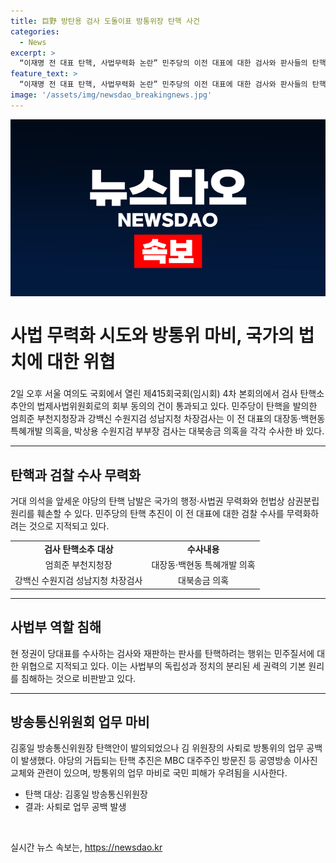 ```yaml
---
title: 巨野 방탄용 검사 도돌이표 방통위장 탄핵 사건
categories:
  - News
excerpt: >
  “이재명 전 대표 탄핵, 사법무력화 논란” 민주당의 이전 대표에 대한 검사와 판사들의 탄핵 추진이 사법무력화 논란을 불러일으키고 있다. 또한, 방송통신위원회 인사의 변화를 막기 위한 야당의 전략적인 행동으로 인해 공익사업과 법안 처리가 지연될 우려도 제기되고 있다. 도돌이표 같은 상황 속에서 국민들은 언제까지 이를 지켜봐야 하는지에 대한 우려가 커지고 있다.
feature_text: >
  “이재명 전 대표 탄핵, 사법무력화 논란” 민주당의 이전 대표에 대한 검사와 판사들의 탄핵 추진이 사법무력화 논란을 불러일으키고 있다. 또한, 방송통신위원회 인사의 변화를 막기 위한 야당의 전략적인 행동으로 인해 공익사업과 법안 처리가 지연될 우려도 제기되고 있다. 도돌이표 같은 상황 속에서 국민들은 언제까지 이를 지켜봐야 하는지에 대한 우려가 커지고 있다.
image: '/assets/img/newsdao_breakingnews.jpg'
---
```


<p><img src="/assets/img/newsdao_breakingnews.jpg" alt="ontimetimes 속보" /></p>

<h1 data-ke-size="size28" style="line-height: 1.5;">사법 무력화 시도와 방통위 마비, 국가의 법치에 대한 위협</h1>

<p data-ke-size="size16">2일 오후 서울 여의도 국회에서 열린 제415회국회(임시회) 4차 본회의에서 검사 탄핵소추안의 법제사법위원회로의 회부 동의의 건이 통과되고 있다. 민주당이 탄핵을 발의한 엄희준 부천지청장과 강백신 수원지검 성남지청 차장검사는 이 전 대표의 대장동·백현동 특혜개발 의혹을, 박상용 수원지검 부부장 검사는 대북송금 의혹을 각각 수사한 바 있다.</p>

<hr>

<h2 data-ke-size="size26">탄핵과 검찰 수사 무력화</h2>

<p data-ke-size="size16">거대 의석을 앞세운 야당의 탄핵 남발은 국가의 행정·사법권 무력화와 헌법상 삼권분립 원리를 훼손할 수 있다. 민주당의 탄핵 추진이 이 전 대표에 대한 검찰 수사를 무력화하려는 것으로 지적되고 있다.</p>

<table>
    <tbody>
        <tr>
            <td style="text-align: center; height: 17px;"><b>검사 탄핵소추 대상</b></td>
            <td style="text-align: center; height: 17px;"><b>수사내용</b></td>
        </tr>
        <tr>
            <td style="text-align: center; height: 17px;">엄희준 부천지청장</td>
            <td style="text-align: center; height: 17px;">대장동·백현동 특혜개발 의혹</td>
        </tr>
        <tr>
            <td style="text-align: center; height: 17px;">강백신 수원지검 성남지청 차장검사</td>
            <td style="text-align: center; height: 17px;">대북송금 의혹</td>
        </tr>
    </tbody>
</table>

<hr>

<h2 data-ke-size="size26">사법부 역할 침해</h2>

<p data-ke-size="size16">현 정권이 당대표를 수사하는 검사와 재판하는 판사를 탄핵하려는 행위는 민주질서에 대한 위협으로 지적되고 있다. 이는 사법부의 독립성과 정치의 분리된 세 권력의 기본 원리를 침해하는 것으로 비판받고 있다.</p>

<hr>

<h2 data-ke-size="size26">방송통신위원회 업무 마비</h2>

<p data-ke-size="size16">김홍일 방송통신위원장 탄핵안이 발의되었으나 김 위원장의 사퇴로 방통위의 업무 공백이 발생했다. 야당의 거듭되는 탄핵 추진은 MBC 대주주인 방문진 등 공영방송 이사진 교체와 관련이 있으며, 방통위의 업무 마비로 국민 피해가 우려됨을 시사한다.</p>

<ul>
    <li>탄핵 대상: 김홍일 방송통신위원장</li>
    <li>결과: 사퇴로 업무 공백 발생</li>
</ul>

<p data-ke-size="size16">&nbsp;</p>
실시간 뉴스 속보는, <a href="https://newsdao.kr" rel="dofollow">https://newsdao.kr</a>


